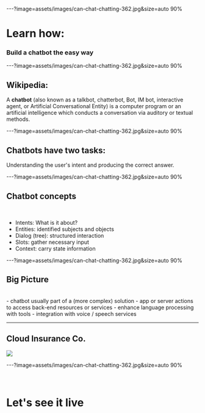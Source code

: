 ---?image=assets/images/can-chat-chatting-362.jpg&size=auto 90%
# Learn how:
### Build a chatbot the easy way

---?image=assets/images/can-chat-chatting-362.jpg&size=auto 90%
<br>
## Wikipedia:
A **chatbot** (also known as a talkbot, chatterbot, Bot, IM bot, interactive agent, or Artificial Conversational Entity) is a computer program or an artificial intelligence which conducts a conversation via auditory or textual methods.   

---?image=assets/images/can-chat-chatting-362.jpg&size=auto 90%
<br>

## Chatbots have two tasks:
Understanding the user's intent and producing the correct answer.

---?image=assets/images/can-chat-chatting-362.jpg&size=auto 90%
## Chatbot concepts
<br>

- Intents: What is it about?
- Entities: identified subjects and objects
- Dialog (tree): structured interaction
- Slots: gather necessary input
- Context: carry state information

---?image=assets/images/can-chat-chatting-362.jpg&size=auto 90%
## Big Picture
<br>
- chatbot usually part of a (more complex) solution
- app or server actions to access back-end resources or services
- enhance language processing with tools
- integration with voice / speech services

---
## Cloud Insurance Co.
![](https://github.com/IBM-Cloud/cloudco-insurance/raw/master/architecture.png)

---?image=assets/images/can-chat-chatting-362.jpg&size=auto 90%
<br>
<br>
<br>
# Let's see it live
